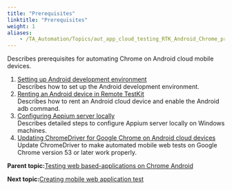```yaml
--- 
title: "Prerequisites"
linktitle: "Prerequisites"
weight: 1
aliases: 
    - /TA_Automation/Topics/aut_app_cloud_testing_RTK_Android_Chrome_prerequisites.html
---
```


Describes prerequisites for automating Chrome on Android cloud mobile devices.

1.  [Setting up Android development environment](/TA_Automation/Topics/aut_app_cloud_testing_Android_configuration.html)  
Describes how to set up the Android development environment.
2.  [Renting an Android device in Remote TestKit](/TA_Automation/Topics/aut_app_cloud_testing_RTK_renting.html)  
Describes how to rent an Android cloud device and enable the Android adb command.
3.  [Configuring Appium server locally](/TA_Automation/Topics/aut_app_cloud_testing_Appium_RTK.html)  
Describes detailed steps to configure Appium server locally on Windows machines.
4.  [Updating ChromeDriver for Google Chrome on Android cloud devices](/TA_Automation/Topics/aut_ChromeDriver.html)  
Update ChromeDriver to make automated mobile web tests on Google Chrome version 53 or later work properly.

**Parent topic:**[Testing web based-applications on Chrome Android](/TA_Automation/Topics/aut_app_cloud_testing_RTK_Chrome.html)

**Next topic:**[Creating mobile web application test](/TA_Automation/Topics/aut_app_cloud_testing_Appium_RTK_Android.html)

